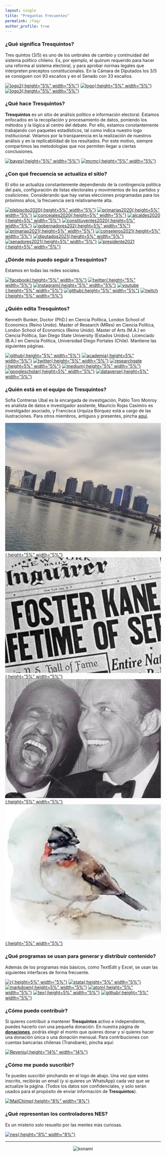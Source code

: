 ```yaml
---
layout: single
title: "Preguntas Frecuentes"
permalink: /faq/
author_profile: true
---
```



### ¿Qué significa Tresquintos?

Tres quintos (3/5) es uno de los umbrales de cambio y continuidad del sistema político chileno. Es, por ejemplo, el quórum requerido para hacer una reforma al sistema electoral, y para aprobar normas legales que interpreten preceptos constitucionales. En la Cámara de Diputados los 3/5 se consiguen con 93 escaños y en el Senado con 33 escaños.

[![logo2](/images/logo_short.png){:height="5%" width="5%"}](https://tresquintos.cl/images/logo_short.png) [![logo](/images/logo.png){:height="5%" width="5%"}](https://tresquintos.cl/images/logo.png) [![logo3](/images/logo_short2.png){:height="5%" width="5%"}](https://tresquintos.cl/images/logo_short2.png)

### ¿Qué hace Tresquintos?

**Tresquintos** es un sitio de análisis político e información electoral. Estamos enfocados en la recopilación y procesamiento de datos, poniendo los métodos y la lógica al centro del debate. Por ello, estamos constantemente trabajando con paquetes estadísticos, tal como indica nuestro logo institucional. Velamos por la transparencia en la realización de nuestros análisis y en la replicabilidad de los resultados. Por este motivo, siempre compartimos las metodologías que nos permiten llegar a ciertas conclusiones.

[![bayes](/images/bayes.png){:height="5%" width="5%"}](https://en.wikipedia.org/wiki/Bayes%27_theorem) [![mcmc](/images/mcmc.png){:height="5%" width="5%"}](https://en.wikipedia.org/wiki/Markov_chain_Monte_Carlo)

### ¿Con qué frecuencia se actualiza el sitio?

El sitio se actualiza constantemente  dependiendo de la contingencia política del país, configuración de listas electorales y movimientos de los partidos y coaliciones. Considerando que hay varias elecciones programadas para los próximos años, la frecuencia será relativamente alta.

[![plebiscito2020](/images/election1.png){:height=5%" width="5%"}](https://es.wikipedia.org/wiki/Plebiscito_nacional_de_Chile_de_2020) [![primarias2020](/images/election2.png){:height=5%" width="5%"}](https://www.servel.cl/primarias-2020/) [![concejales2020](/images/election3.png){:height=5%" width="5%"}](https://es.wikipedia.org/wiki/Elecciones_municipales_de_Chile_de_2020) [![alcaldes2020](/images/election4.png){:height=5%" width="5%"}](https://es.wikipedia.org/wiki/Elecciones_municipales_de_Chile_de_2020) [![constituyentes2020](/images/election5.png){:height=5%" width="5%"}](https://es.wikipedia.org/wiki/Elecciones_de_convencionales_constituyentes_de_Chile_de_2020) [![gobernadores202](/images/election6.png){:height=5%" width="5%"}](https://es.wikipedia.org/wiki/Elecciones_de_gobernadores_regionales_de_Chile_de_2020) [![primarias2021](/images/election7.png){:height=5%" width="5%"}](https://es.wikipedia.org/wiki/Elecciones_municipales_de_Chile_de_2020) [![consejeros2021](/images/election8.png){:height=5%" width="5%"}](https://es.wikipedia.org/wiki/Elecciones_de_consejeros_regionales_de_Chile_de_2021) [![diputados2021](/images/election9.png){:height=5%" width="5%"}](https://es.wikipedia.org/wiki/Elecciones_parlamentarias_de_Chile_de_2021) [![senadores2021](/images/election10.png){:height=5%" width="5%"}](https://es.wikipedia.org/wiki/Elecciones_parlamentarias_de_Chile_de_2021) [![presidente2021](/images/election11.png){:height=5%" width="5%"}](https://es.wikipedia.org/wiki/Elecci%C3%B3n_presidencial_de_Chile_de_2021)


### ¿Dónde más puedo seguir a Tresquintos?

Estamos en todas las redes sociales.

[![facebook](/images/facebook.png){:height="5%" width="5%"}](https://www.facebook.com/3quintos/) [![twitter](/images/twitter.png){:height="5%" width="5%"}](https://www.twitter.com/tresquintos/) [![instagram](/images/instagram.png){:height="5%" width="5%"}](https://www.instagram.com/3quintos/) [![youtube](/images/youtube.png){:height="5%" width="5%"}](https://www.youtube.com/c/tresquintos) [![github](/images/github.png){:height="5%" width="5%"}](https://www.github.com/tresquintos) [![twitch](/images/twitch.png){:height="5%" width="5%"}](https://www.twitch.tv/tresquintos/)


### ¿Quién edita Tresquintos?

Kenneth Bunker, Doctor (PhD.) en Ciencia Política, London School of Economics (Reino Unido). Master of Research (MRes) en Ciencia Política, London School of Economics (Reino Unido). Master of Arts (M.A.) en Ciencia Política, San Diego State University (Estados Unidos). Licenciado (B.A.) en Ciencia Política, Universidad Diego Portales (Chile). Mantiene las siguientes páginas.

[![github](/images/github.png){:height="5%" width="5%"}](https://www.github.com/kennethbunker) [![academia](/images/academia.png){:height=5%" width="5%"}](https://lse.academia.edu/KennethBunker) [![twitter](/images/twitter.png){:height="5%" width="5%"}](https://www.twitter.com/kennethbunker) [![researchgate](/images/researchgate.png){:height=5%" width="5%"}](https://www.researchgate.net/profile/Kenneth_Bunker) [![medium](/images/medium.png){:height="5%" width="5%"}](https://medium.com/@kennethbunker) [![googlescholar](/images/scholar.png){:height=5%" width="5%"}](https://scholar.google.cl/citations?user=kFHaW6wAAAAJ&hl) [![dataverse](/images/dataverse.png){:height=5%" width="5%"}](https://dataverse.harvard.edu/dataverse/kennethbunker)


### ¿Quién está en el equipo de Tresquintos?

Sofía Contreras Ubal es la encargada de investigación, Pablo Toro Monroy es analista de datos e investigador asistente, Mauricio Rojas Casimiro es investigador asociado, y Francisca Urquiza Bórquez está a cargo de las ilustraciones. Para otros miembros, antiguos y presentes, pincha [aquí](https://www.linkedin.com/company/5126624/admin/).

[![twitter](/images/sofiacontreras.png){:height="5%" width="5%"}](https://twitter.com/SofiaContrerasU) [![twitter](/images/pablotoro.jpg){:height="5%" width="5%"}](https://twitter.com/PabloToro_) [![twitter](/images/mauriciorojas.jpg){:height="5%" width="5%"}](https://twitter.com/mrojascasimiro) [![twitter](/images/franurquiza.png){:height="5%" width="5%"}](https://twitter.com/fran_urquiza)


### ¿Qué programas se usan para generar y distribuir contenido?

Además de los programas más básicos, como TextEdit y Excel, se usan las siguientes interfaces de forma frecuente.

[![r](/images/r.png){:height=5%" width="5%"}](https://www.r-project.org/) [![stata](/images/stata.png){:height="5%" width="5%"}](https://www.stata.constantemente) [![markdown](/images/markdown.png){:height=5%" width="5%"}](https://en.wikipedia.org/wiki/Markdown) [![atom](/images/atom.png){:height="5%" width="5%"}](https://atom.io/) [![tex](/images/tex.png){:height=5%" width="5%"}](https://www.latex-project.org/get/) [![github](/images/githubdesktop.png){:height="5%" width="5%"}](https://desktop.github.com/)


### ¿Cómo puedo contribuir?

Si quieres contribuir a mantener **Tresquintos** activo e independiente, puedes hacerlo con una pequeña donación. En nuestra página de [**donaciones**](https://tresquintos.cl/donaciones), podrás elegir el monto que quieres donar y si quieres hacer una donación única o una donación mensual. Para contribuciones con cuentas bancarias chilenas (Transbank), pincha aquí:

[![Reveniu](/images/reveniu.png){:height="14%" width="14%"}](https://tresquintos.cl/donaciones)


### ¿Cómo me puedo suscribir?

Te puedes suscribir pinchando en el logo de abajo. Una vez que estes inscrito, recibirás un email (y si quieres un WhatsApp) cada vez que se actualize la página. (Todos los datos son confidenciales, y solo serán usados para el propósito de enviar información de **Tresquintos**).

[![MailChimp](/images/mailchimp.png){:height="8%" width="8%"}](https://tresquintos.us15.list-manage.com/subscribe/post?u=3a6f5773bbbc78ea5a0003f67&amp;id=8c164eff0f)


### ¿Qué representan los controladores NES?

Es un misterio solo resuelto por las mentes más curiosas.

[![nes](/images/nes.png){:height="8%" width="8%"}](https://en.wikipedia.org/wiki/Iliad#Menis)

---

<!-- NES -->
<style>
.aligncenter {
    text-align: center;
}
</style>
<p class="aligncenter">
    <img src="/images/nes.png" width="30" height="30" alt="konami" />
</p>
<script src="/js/topsecret.js"></script>

<script src="/js/cyberdelia.js"></script>

<script type="text/javascript"> var msTag = {"site":"tnw","page":"home","cyberdelia_page_type":"home","data":{"sponsorName":false,"isSponsoredCategory":false}}</script>

<script src="https://cdn0.tnwcdn.com/wp-content/themes/cyberdelia/assets/js/app.min.js?v=1585558461" type="text/javascript" async=""></script>



<!-- Popup -->
<script src="/sweetalerts2/dist/sweetalert2.all.min.js"></script>

<script type="text/javascript">
Swal.fire({
  title: '¡Hace una donación!',
  text: 'Ayuda a mantener Tresquintos activo e independiente',
  footer: '<a href="https://tresquintos.us15.list-manage.com/subscribe/post?u=3a6f5773bbbc78ea5a0003f67&id=8c164eff0f">Suscríbete aquí</a>',
  imageUrl: '/images/pc.png',
  imageWidth: 80,
  imageHeight: 80,
  imageAlt: 'Custom image',
  timer: 45000,
  showDenyButton: true,
  showCancelButton: true,
  confirmButtonText: `Una Vez`,
  denyButtonText: `Mensual`,
  }).then((result) => {
  if (result.isConfirmed) {
    Swal.fire('<a href="https://www.latercera.cl">Suscríbete aquí</a>', '', '<a href="https://www.emol.com">Suscríbete aquí</a>')
  } else if (result.isDenied) {
    Swal.fire('Changes are not saved', '', 'info')
  }

  })
  })
</script>


<!-- Favicon -->
<link rel="apple-touch-icon" sizes="180x180" href="/apple-touch-icon.png">
<link rel="icon" type="image/png" sizes="32x32" href="/favicon-32x32.png">
<link rel="icon" type="image/png" sizes="16x16" href="/favicon-16x16.png">
<link rel="manifest" href="/site.webmanifest">
<link rel="mask-icon" href="/safari-pinned-tab.svg" color="#5bbad5">
<meta name="msapplication-TileColor" content="#b91d47">
<meta name="theme-color" content="#ffffff">


<!-- Finisce sempre così, con la morte.
Prima però c’è stata la vita,
nascosta sotto i bla, bla, bla, bla, bla.
È tutto sedimentato sotto il chiacchiericcio e il rumore:
il silenzio e il sentimento,
l’emozione e la paura,
gli sparuti incostanti sprazzi di bellezza
e poi lo squallore disgraziato e l’uomo miserabile.
Tutto sepolto nella coperta
dell’imbarazzo dello stare al mondo:
bla, bla, bla, bla.
Altrove c’è l’Altrove,
io non mi occupo dell’Altrove.
Dunque che questo romanzo abbia inizio.
In fondo è solo un trucco, si è solo un trucco. kb. -->
